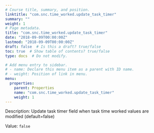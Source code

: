 ```yaml
---
# Course title, summary, and position.
linktitle: "com.snc.time_worked.update_task_timer"
summary: ""
weight: 1
# Page metadata.
title: "com.snc.time_worked.update_task_timer"
date: "2018-09-09T00:00:00Z"
lastmod: "2018-09-09T00:00:00Z"
draft: false  # Is this a draft? true/false
toc: true  # Show table of contents? true/false
type: docs  # Do not modify.

# Add menu entry to sidebar.
# - name: Declare this menu item as a parent with ID name.
# - weight: Position of link in menu.
menu:
  properties:
    parent: Properties
    name: "com.snc.time_worked.update_task_timer"
    weight: 1
---
```


Description: Update task timer field when task time worked values are modified (default=false)


Value: `false`